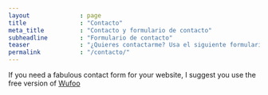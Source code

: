 ```yaml
---
layout              : page
title               : "Contacto"
meta_title          : "Contacto y formulario de contacto"
subheadline         : "Formulario de contacto"
teaser              : "¿Quieres contactarme? Usa el siguiente formulario."
permalink           : "/contacto/"
---
```

If you need a fabulous contact form for your website, I suggest you use the free version of [Wufoo](http://www.wufoo.com/)
